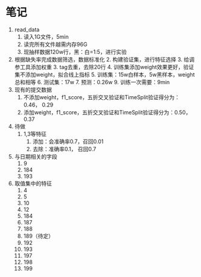 # 笔记

1. read_data
   1. 读入1G文件，5min
   2. 读完所有文件越需内存96G
   3. 现抽样数据120w行，黑：白=1:5，进行实验
2. 根据缺失率完成数据筛选，数据标准化
   2. 构建验证集，进行特征选择
   3. 给调参工具添加权重
   3. tag去重，去除20行
   4. 训练集添加weight效果更好，验证集不添加weight，拟合线上指标
   5. 训练集：15w白样本，5w黑样本，weight总和相等
   6. 测试集：17w
   7. 预测：0.26w
   9. 训练一次需要：9min
3. 现有的提交数据
   1. 不添加weight，f1_score，五折交叉验证和TimeSplit验证得分为：0.46， 0.29
   2. 添加weight，f1_score，五折交叉验证和TimeSplit验证得分为：0.50， 0.37
4. 待做
   1. 1,3等特征
      1. 添加：会准确率0.7，召回0.01
      2. 去除：准确率0.1， 召回0.7
5. 与日期相关的字段
   1. 9
   2. 184
   3. 193
6. 取值集中的特征
   1. 4
   2. 5
   3. 10
   4. 12
   5. 184
   6. 187
   7. 188
   8. 189（待定）
   9. 192
   10. 193
   11. 197
   12. 198
   13. 199
